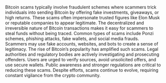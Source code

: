 Bitcoin scams typically involve fraudulent schemes where scammers trick individuals into sending Bitcoin by offering fake investments, giveaways, or high returns. These scams often impersonate trusted figures like Elon Musk or reputable companies to appear legitimate. The decentralized and irreversible nature of Bitcoin transactions makes it easy for scammers to steal funds without being traced. Common types of scams include Ponzi schemes, phishing attacks, fake wallets, and social media frauds. Scammers may use fake accounts, websites, and bots to create a sense of legitimacy. The rise of Bitcoin’s popularity has amplified such scams. Legal authorities and regulatory bodies are actively investigating and prosecuting offenders. Users are urged to verify sources, avoid unsolicited offers, and use secure wallets. Public awareness and stronger regulations are critical to reducing these scams. Despite efforts, scams continue to evolve, requiring constant vigilance from the crypto community.

